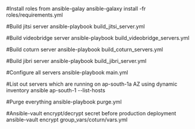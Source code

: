 #Install roles from ansible-galay 
 ansible-galaxy install -fr roles/requirements.yml


#Build jitsi server
 ansible-playbook build_jitsi_server.yml 


#Build videobridge server 
 ansible-playbook build_videobridge_servers.yml 


#Build coturn server 
 ansible-playbook build_coturn_servers.yml 


#Build jibri server 
ansible-playbook build_jibri_server.yml

#Configure all servers 
ansible-playbook main.yml


#List out servers which are running on ap-south-1a AZ using dynamic inventory
ansible ap-south-1 --list-hosts


#Purge everything 
ansible-playbook  purge.yml


#Ansible-vault encrypt/decrypt secret before production deployment  
ansible-vault encrypt group_vars/coturn/vars.yml
